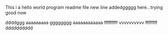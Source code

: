 This i a hello world program readme file
new line addedggggg here...trying good now

ddddggg
aaaaaaaaa
gggggggg
aaaaaaaaaaaa
fffffffff
vvvvvvvvvv
ffffffff
dddddddddd
